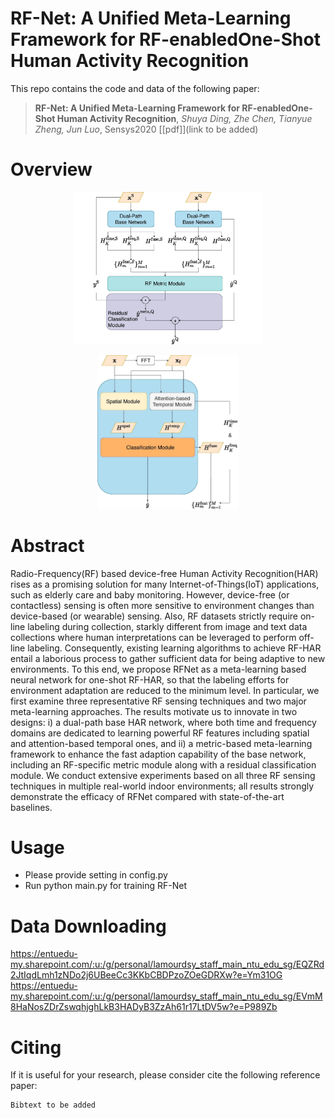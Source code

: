 # RF-Net: A Unified Meta-Learning Framework for RF-enabledOne-Shot Human Activity Recognition

This repo contains the code and data of the following paper:
>**RF-Net: A Unified Meta-Learning Framework for RF-enabledOne-Shot Human Activity Recognition**, *Shuya Ding, Zhe Chen, Tianyue Zheng, Jun Luo*, Sensys2020 [[pdf]](link to be added)

# Overview 
<p align="center"><img width="60%" src="RFNet.jpg"/></p> 
<p align="center"><img width="45%" src="Dual.jpg"/></p> 


# Abstract

Radio-Frequency(RF) based device-free Human Activity Recognition(HAR) rises as a promising solution for many Internet-of-Things(IoT) applications, such as elderly care and baby monitoring. 
However, device-free (or contactless) sensing is often more sensitive to environment changes than device-based (or wearable) sensing. Also, RF datasets strictly require on-line labeling during collection, starkly different from image and text data collections where human interpretations can be leveraged to perform off-line labeling. Consequently, existing learning algorithms to achieve RF-HAR entail a laborious process to gather sufficient data for being adaptive to new environments.
To this end, we propose RFNet as a meta-learning based neural network for one-shot RF-HAR, so that the labeling efforts for environment adaptation are reduced to the minimum level. In particular, we first examine three representative RF sensing techniques and two major meta-learning approaches. The results motivate us to innovate in two designs: i) a dual-path base HAR network, where both time and frequency domains are dedicated to learning powerful RF features including spatial and attention-based temporal ones, and ii) a metric-based meta-learning framework to enhance the fast adaption capability of the base network, including an RF-specific metric module along with a residual classification module. We conduct extensive experiments based on all three RF sensing techniques in multiple real-world indoor environments; all results strongly demonstrate the efficacy of RFNet compared with state-of-the-art baselines.
    
# Usage

- Please provide setting in config.py
- Run python main.py for training RF-Net


# Data Downloading

https://entuedu-my.sharepoint.com/:u:/g/personal/lamourdsy_staff_main_ntu_edu_sg/EQZRd2JtIqdLmh1zNDo2j6UBeeCc3KKbCBDPzoZOeGDRXw?e=Ym31OG
https://entuedu-my.sharepoint.com/:u:/g/personal/lamourdsy_staff_main_ntu_edu_sg/EVmM8HaNosZDrZswqhjghLkB3HADyB3ZzAh61r17LtDV5w?e=P989Zb


# Citing

If it is useful for your research, please consider cite the following reference paper:

```
Bibtext to be added
```

